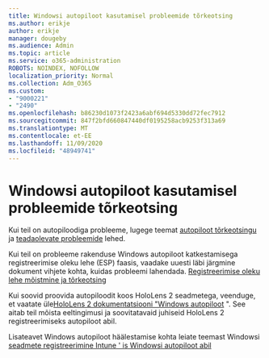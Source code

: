 ```yaml
---
title: Windowsi autopiloot kasutamisel probleemide tõrkeotsing
ms.author: erikje
author: erikje
manager: dougeby
ms.audience: Admin
ms.topic: article
ms.service: o365-administration
ROBOTS: NOINDEX, NOFOLLOW
localization_priority: Normal
ms.collection: Adm_O365
ms.custom:
- "9000221"
- "2490"
ms.openlocfilehash: b86230d1073f2423a6abf694d5330dd72fec7912
ms.sourcegitcommit: 847f2bfd660847440df0195258acb9253f313a69
ms.translationtype: MT
ms.contentlocale: et-EE
ms.lasthandoff: 11/09/2020
ms.locfileid: "48949741"
---
```

# <a name="troubleshoot-issues-when-using-windows-autopilot"></a>Windowsi autopiloot kasutamisel probleemide tõrkeotsing

Kui teil on autopiloodiga probleeme, lugege teemat [autopiloot tõrkeotsingu](https://docs.microsoft.com/windows/deployment/windows-autopilot/troubleshooting) ja [teadaolevate probleemide](https://docs.microsoft.com/windows/deployment/windows-autopilot/known-issues) lehed.

Kui teil on probleeme rakenduse Windows autopiloot katkestamisega registreerimise oleku lehe (ESP) faasis, vaadake uuesti läbi järgmine dokument vihjete kohta, kuidas probleemi lahendada. [Registreerimise oleku lehe mõistmine ja tõrkeotsing](https://docs.microsoft.com/troubleshoot/mem/intune/understand-troubleshoot-esp)

Kui soovid proovida autopiloodit koos HoloLens 2 seadmetega, veenduge, et vaatate üle[HoloLens 2 dokumentatsiooni "Windows autopiloot](https://docs.microsoft.com/hololens/hololens2-autopilot) ". See aitab teil mõista eeltingimusi ja soovitatavaid juhiseid HoloLens 2 registreerimiseks autopiloot abil.  

Lisateavet Windows autopiloot häälestamise kohta leiate teemast Windowsi [seadmete registreerimine Intune ' is Windowsi autopiloot abil](https://docs.microsoft.com/intune/enrollment/enrollment-autopilot)